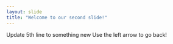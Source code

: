 ```yaml
---
layout: slide
title: "Welcome to our second slide!"
---
```

Update 5th line to something new
Use the left arrow to go back!

